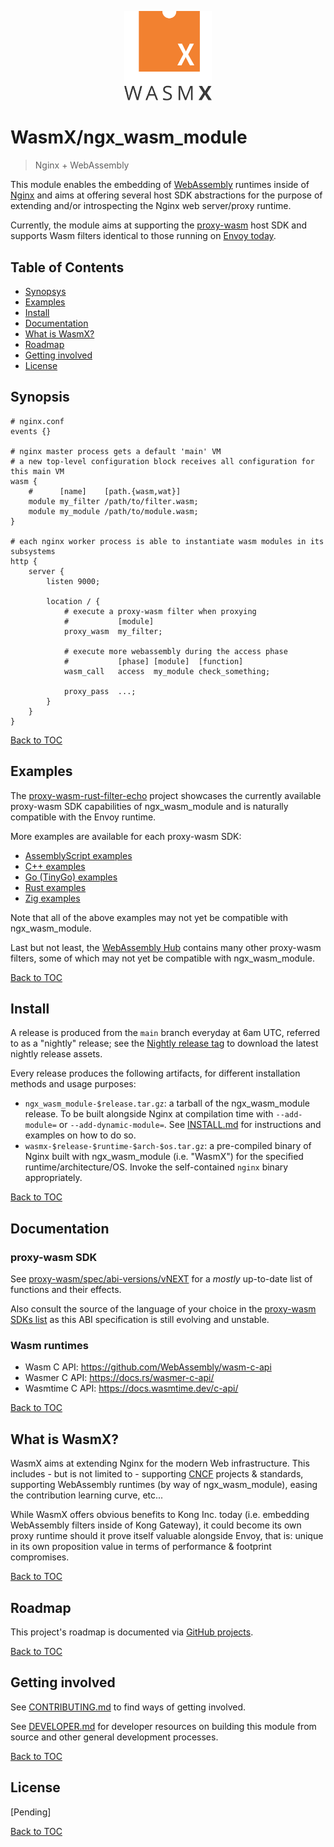 <p align="center">
  <img alt="WasmX logo" src="data/logo.svg" style="width: 140px;" />
</p>

# WasmX/ngx_wasm_module

> Nginx + WebAssembly

This module enables the embedding of [WebAssembly](https://webassembly.org/)
runtimes inside of [Nginx](https://nginx.org/) and aims at offering several host
SDK abstractions for the purpose of extending and/or introspecting the Nginx web
server/proxy runtime.

Currently, the module aims at supporting the
[proxy-wasm](https://github.com/proxy-wasm/spec) host SDK and supports Wasm
filters identical to those running on
[Envoy today](https://www.envoyproxy.io/docs/envoy/latest/configuration/http/http_filters/wasm_filter.html).

## Table of Contents

- [Synopsys](#synopsys)
- [Examples](#examples)
- [Install](#install)
- [Documentation](#documentation)
- [What is WasmX?](#what-is-wasmx)
- [Roadmap](#roadmap)
- [Getting involved](#getting-involved)
- [License](#license)

## Synopsis

```nginx
# nginx.conf
events {}

# nginx master process gets a default 'main' VM
# a new top-level configuration block receives all configuration for this main VM
wasm {
    #      [name]    [path.{wasm,wat}]
    module my_filter /path/to/filter.wasm;
    module my_module /path/to/module.wasm;
}

# each nginx worker process is able to instantiate wasm modules in its subsystems
http {
    server {
        listen 9000;

        location / {
            # execute a proxy-wasm filter when proxying
            #           [module]
            proxy_wasm  my_filter;

            # execute more webassembly during the access phase
            #           [phase] [module]  [function]
            wasm_call   access  my_module check_something;

            proxy_pass  ...;
        }
    }
}
```

[Back to TOC](#table-of-contents)

## Examples

The
[proxy-wasm-rust-filter-echo](https://github.com/wasmx-proxy/proxy-wasm-rust-filter-echo/)
project showcases the currently available proxy-wasm SDK capabilities of
ngx_wasm_module and is naturally compatible with the Envoy runtime.

More examples are available for each proxy-wasm SDK:

- [AssemblyScript
  examples](https://github.com/solo-io/proxy-runtime/tree/master/examples)
- [C++
  examples](https://github.com/proxy-wasm/proxy-wasm-cpp-sdk/tree/master/example)
- [Go (TinyGo)
  examples](https://github.com/tetratelabs/proxy-wasm-go-sdk/tree/main/examples)
- [Rust
  examples](https://github.com/proxy-wasm/proxy-wasm-rust-sdk/tree/master/examples)
- [Zig
  examples](https://github.com/mathetake/proxy-wasm-zig-sdk/tree/main/example)

Note that all of the above examples may not yet be compatible with
ngx_wasm_module.

Last but not least, the [WebAssembly
Hub](https://www.webassemblyhub.io/repositories/) contains many other proxy-wasm
filters, some of which may not yet be compatible with ngx_wasm_module.

[Back to TOC](#table-of-contents)

## Install

A release is produced from the `main` branch everyday at 6am UTC, referred to as
a "nightly" release; see the [Nightly release
tag](https://github.com/Kong/ngx_wasm_module/releases/tag/nightly) to download
the latest nightly release assets.

Every release produces the following artifacts, for different installation
methods and usage purposes:

- `ngx_wasm_module-$release.tar.gz`: a tarball of the ngx_wasm_module release.
  To be built alongside Nginx at compilation time with `--add-module=` or
  `--add-dynamic-module=`. See [INSTALL.md](INSTALL.md) for instructions and
  examples on how to do so.
- `wasmx-$release-$runtime-$arch-$os.tar.gz`: a pre-compiled binary of Nginx
  built with ngx_wasm_module (i.e. "WasmX") for the specified
  runtime/architecture/OS. Invoke the self-contained `nginx` binary
  appropriately.

[Back to TOC](#table-of-contents)

## Documentation

### proxy-wasm SDK

See
[proxy-wasm/spec/abi-versions/vNEXT](https://github.com/proxy-wasm/spec/tree/master/abi-versions/vNEXT)
for a _mostly_ up-to-date list of functions and their effects.

Also consult the source of the language of your choice in the [proxy-wasm SDKs
list](https://github.com/proxy-wasm/spec#sdks) as this ABI specification is
still evolving and unstable.

### Wasm runtimes

- Wasm C API: https://github.com/WebAssembly/wasm-c-api
- Wasmer C API: https://docs.rs/wasmer-c-api/
- Wasmtime C API: https://docs.wasmtime.dev/c-api/

[Back to TOC](#table-of-contents)

## What is WasmX?

WasmX aims at extending Nginx for the modern Web infrastructure. This includes -
but is not limited to - supporting [CNCF](https://www.cncf.io/) projects &
standards, supporting WebAssembly runtimes (by way of ngx_wasm_module), easing
the contribution learning curve, etc...

While WasmX offers obvious benefits to Kong Inc. today (i.e. embedding
WebAssembly filters inside of Kong Gateway), it could become its own proxy
runtime should it prove itself valuable alongside Envoy, that is: unique in its
own proposition value in terms of performance & footprint compromises.

[Back to TOC](#table-of-contents)

## Roadmap

This project's roadmap is documented via [GitHub
projects](https://github.com/Kong/ngx_wasm_module/projects).

[Back to TOC](#table-of-contents)

## Getting involved

See [CONTRIBUTING.md](CONTRIBUTING.md) to find ways of getting involved.

See [DEVELOPER.md](DEVELOPER.md) for developer resources on building this module
from source and other general development processes.

[Back to TOC](#table-of-contents)

## License

[Pending]

[Back to TOC](#table-of-contents)

